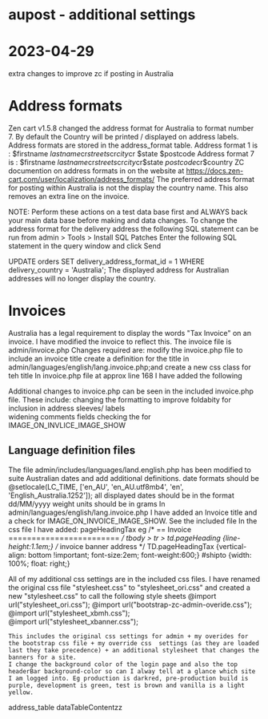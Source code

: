 # aupost - additional settings
# 2023-04-29
 extra changes to improve zc if posting in Australia
 
Address formats
===============
Zen cart v1.5.8 changed the address format for Australia to format number 7. By default the Country will be printed / displayed on address labels.
Address formats are stored in the address_format table.
Address format 1 is : $firstname $lastname$cr$streets$cr$city$cr $state $postcode
Address format 7 is : $firstname $lastname$cr$streets$cr$city$cr$state $postcode$cr$country
ZC documention on address formats in on the website at https://docs.zen-cart.com/user/localization/address_formats/
The preferred address format for posting within Australia is not the display the country name. This also removes an extra line on the invoice.

NOTE: Perform these actions on a test data base first and ALWAYS back your main data base before making and data changes.
To change the address format for the delivery address the following SQL statement can be run from admin > Tools > Install SQL Patches
Enter the following SQL statement in the query window and click Send

UPDATE orders SET delivery_address_format_id = 1 WHERE delivery_country = 'Australia';
The displayed address for Australian addresses will no longer display the country.

Invoices
========
Australia has a legal requirement to display the words "Tax Invoice" on an invoice.
I have modified the invoice to reflect this. The invoice file is  admin/invoice.php
Changes required are: 
    modify the invoice.php file to include an invoice title
    create a definition for the title in admin/languages/english/lang.invoice.php;and
    create a new css class for teh title
In invoice.php file at approx line 168 I have added  the following
        <!-- //BMH change to align right -->
        <br>
        <span class="pageHeadingTax"><?php echo TITLE_INVOICE;?> </span> 
        <!-- BMH eof -- -->
         
Additional changes to invoice.php can be seen in the included invoice.php file. These include:
    changing the formatting to improve foldabity for inclusion in address sleeves/ labels  
    widening comments fields
    checking the for IMAGE_ON_INVLICE_IMAGE_SHOW
    
    
Language definition files
-------------------------
The file admin/includes/languages/land.english.php has been modified to suite Australian dates and add additional definitions.
date formats should be @setlocale(LC_TIME, ['en_AU', 'en_AU.utf8mb4', 'en', 'English_Australia.1252']);
all displayed dates should be in the format dd/MM/yyyy
weight units should be in grams
In admin/languages/english/lang.invoice.php I have added an Invoice title and a check for IMAGE_ON_INVOICE_IMAGE_SHOW. See the included file
In the css file I have added:
pageHeadingTax
eg
/* ==  Invoice  ======================== */
tbody > tr > td.pageHeading {line-height:1.1em;} /* invoice banner address */
TD.pageHeadingTax {vertical-align: bottom !important; font-size:2em; font-weight:600;}
#shipto {width: 100%; float: right;}

All of my additional css settings are in the included css files. I have renamed the original css file "stylesheet.css" to "stylesheet_ori.css" and created a new "stylesheet.css" to call the following style sheets
    @import url("stylesheet_ori.css"); 
    @import url("bootstrap-zc-admin-overide.css"); 
    @import url("stylesheet_xbmh.css");  
    @import url("stylesheet_xbanner.css");  
    
    This includes the original css settings for admin + my overides for the bootstrap css file + my override css  settings (as they are loaded last they take precedence) + an additional stylesheet that changes the banners for a site.
    I change the background color of the login page and also the top headerBar background-color so can I alway tell at a glance which site I am logged into. Eg production is darkred, pre-production build is purple, development is green, test is brown and vanilla is a light yellow.



address_table
dataTableContentzz




